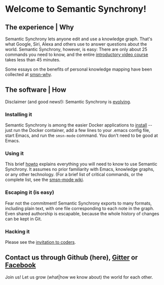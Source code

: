 # Welcome to Semantic Synchrony!

## The experience | Why

Semantic Synchrony lets anyone edit and use a knowledge graph. That's what Google, Siri, Alexa and others use to answer questions about the world. Semantic Synchrony, however, is easy: There are only about 25 commands you need to know, and the entire [introductory video course](https://github.com/synchrony/smsn/wiki/A-video-introduction-to-Semantic-Synchrony) takes less than 45 minutes.

Some essays on the benefits of personal knowledge mapping have been collected at [smsn-why](https://github.com/synchrony/smsn-why).

## The software | How
Disclaimer (and good news!): Semantic Synchrony is [evolving](https://github.com/synchrony/smsn-why/blob/master/caution-unstable.md).

### Installing it
Semantic Synchrony is among the easier Docker applications to [install](https://github.com/synchrony/smsn/wiki/installation) -- just run the Docker container, add a few lines to your .emacs config file, start Emacs, and run the `smsn-mode` command. You don't need to be good at Emacs.

### Using it
This brief [howto](https://github.com/synchrony/smsn/wiki/What-you-need-to-know-to-use-Semantic-Synchrony) explains everything you will need to know to use Semantic Synchrony. It assumes no prior familiarity with Emacs, knowledge graphs, or any other technology. (For a brief list of critical commands, or the complete list, see the [smsn-mode wiki](https://github.com/synchrony/smsn-mode/wiki).

### Escaping it (is easy)
Fear not the commitment! Semantic Synchrony exports to many formats, including plain text, with one file corresponding to each note in the graph. Even shared authorship is escapable, because the whole history of changes can be kept in Git.

### Hacking it
Please see the [invitation to coders](https://github.com/synchrony/smsn-why/blob/master/invitations/to-coders.md).

## Contact us through Github (here), [Gitter](https://gitter.im/synchrony/Lobby) or [Facebook](https://www.facebook.com/pg/semanticsynchrony/)

Join us! Let us grow (what|how we know about) the world for each other.
